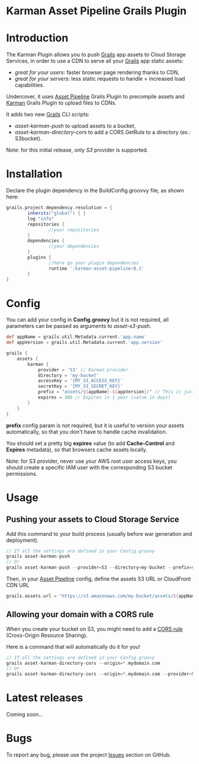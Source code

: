 
Karman Asset Pipeline Grails Plugin
===============================

# Introduction

The Karman Plugin allows you to push [Grails](http://grails.org) app assets to Cloud Storage Services, in order to use a CDN to serve all your [Grails](http://grails.org) app static assets:

- *great for your users*: faster browser page rendering thanks to CDN,
- *great for your servers*: less static requests to handle = increased load capabilities.

Undercover, it uses [Asset Pipeline](http://grails.org/plugin/asset-pipeline) Grails Plugin to precompile assets and [Karman](http://grails.org/plugin/karman) Grails Plugin to upload files to CDNs.

It adds two new [Grails](http://grails.org) CLI scripts:

- *asset-karman-push* to upload assets to a bucket,
- *asset-karman-directory-cors* to add a CORS GetRule to a directory (ex.: S3bucket).

Note: for this initial release, only *S3* provider is supported.

# Installation

Declare the plugin dependency in the BuildConfig.groovvy file, as shown here:

```groovy
grails.project.dependency.resolution = {
		inherits("global") { }
		log "info"
		repositories {
                //your repositories
        }
        dependencies {
                //your dependencies
        }
		plugins {
				//here go your plugin dependencies
				runtime ':karman-asset-pipeline:0.1'
		}
}
```


# Config

You can add your config in **Config.groovy** but it is not required, all parameters can be passed as arguments to *asset-s3-push*.

```groovy
def appName = grails.util.Metadata.current.'app.name'
def appVersion = grails.util.Metadata.current.'app.version'

grails {
    assets {
        karman {
            provider = 'S3' // Karman provider
            directory = 'my-bucket'
            accessKey = '{MY_S3_ACCESS_KEY}'
            secretKey = '{MY_S3_SECRET_KEY}'
            prefix = "assets/${appName}-${appVersion}/" // This is just a prefix example
            expires = 365 // Expires in 1 year (value in days)
        }
    }
}
```

**prefix** config param is not required, but it is useful to version your assets automatically, so that you don't have to handle cache invalidation.

You should set a pretty big **expires** value (to add **Cache-Control** and **Expires** metadata), so that browsers cache assets locally.

Note: for S3 provider, never use your AWS root user access keys, you should create a specific IAM user with the corresponding S3 bucket permissions.


# Usage

## Pushing your assets to Cloud Storage Service

Add this command to your build process (usually before war generation and deployment).

```groovy
// If all the settings are defined in your Config.groovy
grails asset-karman-push
// Or
grails asset-karman-push --provider=S3 --directory=my-bucket --prefix=some-prefix --expires=365 --region=eu-west-1 --access-key=$MY_S3_ACCESS_KEY --secret-key=$MY_S3_SECRET_KEY
```

Then, in your [Asset Pipeline](http://grails.org/plugin/asset-pipeline) config, define the assets S3 URL or CloudFront CDN URL

```groovy
grails.assets.url = "https://s3.amazonaws.com/my-bucket/assets/${appName}-${appVersion}"
```

## Allowing your domain with a CORS rule

When you create your bucket on S3, you might need to add a [CORS rule](http://docs.aws.amazon.com/AmazonS3/latest/dev/cors.html) (Cross-Origin Resource Sharing).

Here is a command that will automatically do it for you!

```groovy
// If all the settings are defined in your Config.groovy
grails asset-karman-directory-cors --origin=*.mydomain.com
// Or
grails asset-karman-directory-cors --origin=*.mydomain.com --provider=S3 --directory=my-bucket --region=eu-west-1 --access-key=$MY_S3_ACCESS_KEY --secret-key=$MY_S3_SECRET_KEY
```

# Latest releases

Coming soon...

# Bugs

To report any bug, please use the project [Issues](http://github.com/agorapulse/karman-asset-pipeline/issues) section on GitHub.